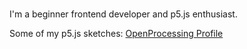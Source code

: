 ### 
I'm a beginner frontend developer and p5.js enthusiast.

Some of my p5.js sketches:
[OpenProcessing Profile](https://openprocessing.org/user/282148/?o=9&view=sketches)
